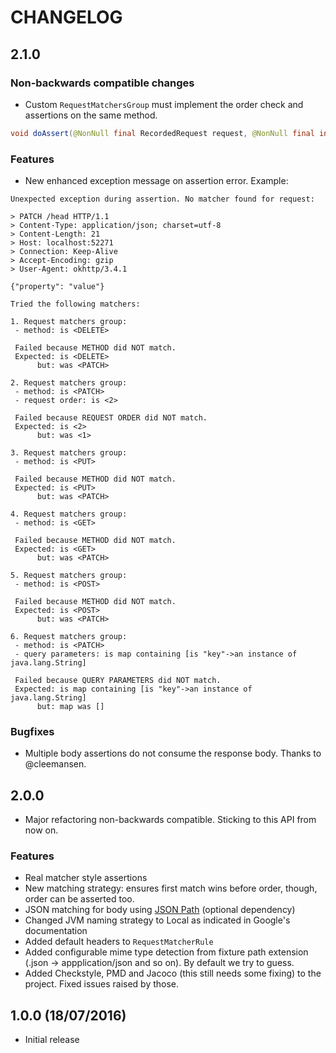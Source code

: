 # CHANGELOG

## 2.1.0

### Non-backwards compatible changes

- Custom `RequestMatchersGroup` must implement the order check and assertions on the same method.
 
 ```java
 void doAssert(@NonNull final RecordedRequest request, @NonNull final int currentOrder)
 ```

### Features

- New enhanced exception message on assertion error. Example:

```
Unexpected exception during assertion. No matcher found for request: 

> PATCH /head HTTP/1.1
> Content-Type: application/json; charset=utf-8
> Content-Length: 21
> Host: localhost:52271
> Connection: Keep-Alive
> Accept-Encoding: gzip
> User-Agent: okhttp/3.4.1

{"property": "value"}

Tried the following matchers:

1. Request matchers group:
 - method: is <DELETE>

 Failed because METHOD did NOT match.
 Expected: is <DELETE>
      but: was <PATCH>

2. Request matchers group:
 - method: is <PATCH>
 - request order: is <2>

 Failed because REQUEST ORDER did NOT match.
 Expected: is <2>
      but: was <1>

3. Request matchers group:
 - method: is <PUT>

 Failed because METHOD did NOT match.
 Expected: is <PUT>
      but: was <PATCH>

4. Request matchers group:
 - method: is <GET>

 Failed because METHOD did NOT match.
 Expected: is <GET>
      but: was <PATCH>

5. Request matchers group:
 - method: is <POST>

 Failed because METHOD did NOT match.
 Expected: is <POST>
      but: was <PATCH>

6. Request matchers group:
 - method: is <PATCH>
 - query parameters: is map containing [is "key"->an instance of java.lang.String]

 Failed because QUERY PARAMETERS did NOT match.
 Expected: is map containing [is "key"->an instance of java.lang.String]
      but: map was []
```

### Bugfixes

- Multiple body assertions do not consume the response body. Thanks to @cleemansen. 

## 2.0.0

- Major refactoring non-backwards compatible. Sticking to this API from now on.

### Features

- Real matcher style assertions
- New matching strategy: ensures first match wins before order, though, order can be asserted too.
- JSON matching for body using [JSON Path](https://github.com/jayway/JsonPath) (optional dependency)
- Changed JVM naming strategy to Local as indicated in Google's documentation
- Added default headers to `RequestMatcherRule`
- Added configurable mime type detection from fixture path extension (.json -> appplication/json and so on). By default we try to guess.
- Added Checkstyle, PMD and Jacoco (this still needs some fixing) to the project. Fixed issues raised by those.

## 1.0.0 (18/07/2016)

- Initial release
